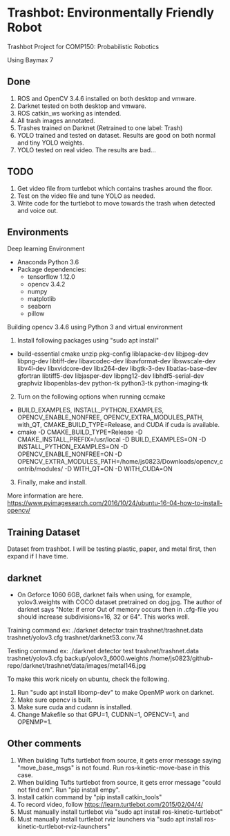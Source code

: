 # Trashbot: Environmentally Friendly Robot
Trashbot Project for COMP150: Probabilistic Robotics

Using Baymax 7

## Done
1. ROS and OpenCV 3.4.6 installed on both desktop and vmware.
2. Darknet tested on both desktop and vmware.
3. ROS catkin_ws working as intended.
4. All trash images annotated.
5. Trashes trained on Darknet (Retrained to one label: Trash)
6. YOLO trained and tested on dataset. Results are good on both normal and tiny YOLO weights.
7. YOLO tested on real video. The results are bad...

## TODO
1. Get video file from turtlebot which contains trashes around the floor.
2. Test on the video file and tune YOLO as needed.
3. Write code for the turtlebot to move towards the trash when detected and voice out.

## Environments
Deep learning Environment
  - Anaconda Python 3.6
  - Package dependencies:
    - tensorflow 1.12.0
    - opencv 3.4.2
    - numpy
    - matplotlib
    - seaborn
    - pillow

Building opencv 3.4.6 using Python 3 and virtual environment
1. Install following packages using "sudo apt install"
  - build-essential cmake unzip pkg-config liblapacke-dev libjpeg-dev libpng-dev libtiff-dev libavcodec-dev libavformat-dev libswscale-dev libv4l-dev libxvidcore-dev libx264-dev libgtk-3-dev libatlas-base-dev gfortran libtiff5-dev libjasper-dev libpng12-dev libhdf5-serial-dev graphviz libopenblas-dev python-tk python3-tk python-imaging-tk
2. Turn on the following options when running ccmake
  - BUILD_EXAMPLES, INSTALL_PYTHON_EXAMPLES, OPENCV_ENABLE_NONFREE, OPENCV_EXTRA_MODULES_PATH, with_QT, CMAKE_BUILD_TYPE=Release, and CUDA if cuda is available.
  - cmake -D CMAKE_BUILD_TYPE=Release -D CMAKE_INSTALL_PREFIX=/usr/local -D BUILD_EXAMPLES=ON -D INSTALL_PYTHON_EXAMPLES=ON -D OPENCV_ENABLE_NONFREE=ON -D OPENCV_EXTRA_MODULES_PATH=/home/js0823/Downloads/opencv_contrib/modules/ -D WITH_QT=ON -D WITH_CUDA=ON
3. Finally, make and install.

More information are here.
https://www.pyimagesearch.com/2016/10/24/ubuntu-16-04-how-to-install-opencv/

## Training Dataset
Dataset from trashbot.
I will be testing plastic, paper, and metal first, then expand if I have time.

## darknet
- On Geforce 1060 6GB, darknet fails when using, for example, yolov3.weights with COCO dataset pretrained on dog.jpg. The author of darknet says "Note: if error Out of memory occurs then in .cfg-file you should increase subdivisions=16, 32 or 64". This works well.

Training command ex: ./darknet detector train trashnet/trashnet.data trashnet/yolov3.cfg trashnet/darknet53.conv.74

Testing command ex: ./darknet detector test trashnet/trashnet.data trashnet/yolov3.cfg backup/yolov3_6000.weights /home/js0823/github-repo/darknet/trashnet/data/images/metal146.jpg

To make this work nicely on ubuntu, check the following.
1. Run "sudo apt install libomp-dev" to make OpenMP work on darknet.
2. Make sure opencv is built.
3. Make sure cuda and cudann is installed.
4. Change Makefile so that GPU=1, CUDNN=1, OPENCV=1, and OPENMP=1.

## Other comments
1. When building Tufts turtlebot from source, it gets error message saying "move_base_msgs" is not found. Run ros-kinetic-move-base in this case.
2. When building Tufts turtlebot from source, it gets error message "could not find em". Run "pip install empy".
3. Install catkin command by "pip install catkin_tools"
4. To record video, follow https://learn.turtlebot.com/2015/02/04/4/
5. Must manually install turtlebot via "sudo apt install ros-kinetic-turtlebot"
6. Must manually install turtlebot rviz launchers via "sudo apt install ros-kinetic-turtlebot-rviz-launchers"